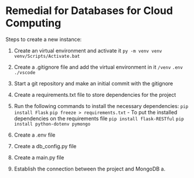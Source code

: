 # Remedial for Databases for Cloud Computing

Steps to create a new instance:
1. Create an virtual environment and activate it
`py -m venv venv`
`venv/Scripts/Activate.bat`

2. Create a .gitignore file and add the virtual environment in it
`/venv`
`.env`
`./vscode`

3. Start a git repository and make an initial commit with the gitignore

4. Create a requirements.txt file to store dependencies for the project

5. Run the following commands to install the necessary dependencies:
`pip install Flask`
`pip freeze > requirements.txt` - To put the installed dependencies on the requirements file
`pip install flask-RESTful`
`pip install python-dotenv pymongo`

6. Create a .env file 

7. Create a db_config.py file

8. Create a main.py file

9. Establish the connection between the project and MongoDB
	a. 